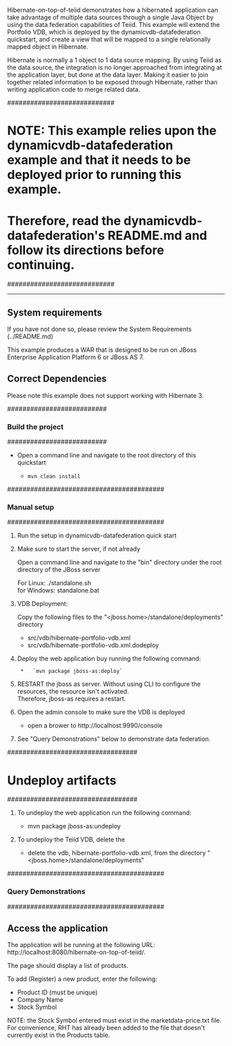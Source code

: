 Hibernate-on-top-of-teiid demonstrates how a hibernate4 application can take advantage of multiple data sources through
a single Java Object by using the data federation capabilities of Teiid.  This example will extend the Portfolio VDB, which
is deployed by the dynamicvdb-datafederation quickstart, and create a view that will be mapped to a single 
relationally mapped object in Hibernate.

Hibernate is normally a 1 object to 1 data source mapping.  By using Teiid as the data source, the integration is no longer
approached from integrating at the application layer, but done at the data layer.  Making it easier to join together related information to be exposed
through Hibernate, rather than writing application code to merge related data.

############################
#   NOTE:  This example relies upon the dynamicvdb-datafederation example and that it needs to be deployed prior to running this example.
#       	Therefore, read the dynamicvdb-datafederation's README.md and follow its directions before continuing.
############################

-------------------
System requirements
-------------------

If you have not done so, please review the System Requirements (../README.md)

This example produces a WAR that is designed to be run on JBoss Enterprise Application Platform 6 or JBoss AS 7.


Correct Dependencies
--------------------
Please note this example does not support working with Hibernate 3.  

##########################
###  Build the project
##########################

- Open a command line and navigate to the root directory of this quickstart

	*   `mvn clean install`


#########################################
### Manual setup
#########################################

1) Run the setup in dynamicvdb-datafederation quick start

2) Make sure to start the server, if not already

	Open a command line and navigate to the "bin" directory under the root directory of the JBoss server

	For Linux:   ./standalone.sh 	
	for Windows: standalone.bat

	
3) VDB Deployment:

    Copy the following files to the "<jboss.home>/standalone/deployments" directory

     * src/vdb/hibernate-portfolio-vdb.xml
     * src/vdb/hibernate-portfolio-vdb.xml.dodeploy

4) Deploy the web application buy running the following command:

    	*   `mvn package jboss-as:deploy`
    	
5) RESTART the jboss as server.  Without using CLI to configure the resources, the resource isn't activated.  
		Therefore, jboss-as requires a restart.	

6)  Open the admin console to make sure the VDB is deployed

	*  open a brower to http://localhost:9990/console 	

7)  See "Query Demonstrations" below to demonstrate data federation.


##################################
#  Undeploy artifacts
##################################

1)  To undeploy the web application run the following command:

	*  mvn package jboss-as:undeploy
	
2)  To undeploy the Teiid VDB, delete the 

	*  delete the vdb, hibernate-portfolio-vdb.xml, from the directory "<jboss.home>/standalone/deployments"
	
	
#########################################
### Query Demonstrations
#########################################	

Access the application 
---------------------

The application will be running at the following URL: http://localhost:8080/hibernate-on-top-of-teiid/.

The page should display a list of products.

To add (Register) a new product, enter the following:

-  Product ID  (must be unique)
-  Company Name
-  Stock Symbol

NOTE:  the Stock Symbol entered must exist in the marketdata-price.txt file.  
	   For convenience, RHT has already been added to the file that doesn't 
	   currently exist in the Products table.




